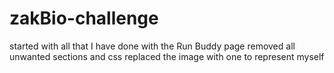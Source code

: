 # zakBio-challenge
started with all that I have done with the Run Buddy page
removed all unwanted sections and css
replaced the image with one to represent myself
